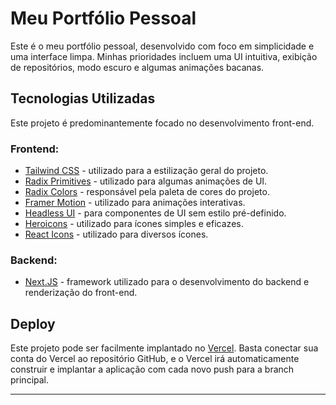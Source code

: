 # Meu Portfólio Pessoal

Este é o meu portfólio pessoal, desenvolvido com foco em simplicidade e uma interface limpa. Minhas prioridades incluem uma UI intuitiva, exibição de repositórios, modo escuro e algumas animações bacanas.

## Tecnologias Utilizadas

Este projeto é predominantemente focado no desenvolvimento front-end.

### Frontend:

- [Tailwind CSS](https://tailwindcss.com/) - utilizado para a estilização geral do projeto.
- [Radix Primitives](https://www.radix-ui.com/primitives) - utilizado para algumas animações de UI.
- [Radix Colors](https://www.radix-ui.com/colors) - responsável pela paleta de cores do projeto.
- [Framer Motion](https://www.framer.com/motion/) - utilizado para animações interativas.
- [Headless UI](https://headlessui.com/) - para componentes de UI sem estilo pré-definido.
- [Heroicons](https://heroicons.dev/) - utilizado para ícones simples e eficazes.
- [React Icons](https://react-icons.github.io/react-icons/) - utilizado para diversos ícones.

### Backend:

- [Next.JS](https://nextjs.org/) - framework utilizado para o desenvolvimento do backend e renderização do front-end.

## Deploy

Este projeto pode ser facilmente implantado no [Vercel](https://vercel.com/). Basta conectar sua conta do Vercel ao repositório GitHub, e o Vercel irá automaticamente construir e implantar a aplicação com cada novo push para a branch principal.

---
